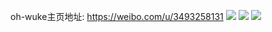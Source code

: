 oh-wuke主页地址: https://weibo.com/u/3493258131 
![](https://wx4.sinaimg.cn/mw2000/d036e393ly1h9275zupifj20u0140agy.jpg) 
![](https://wx4.sinaimg.cn/mw2000/d036e393ly1h92761hag0j20u0140dm8.jpg) 
![](https://wx4.sinaimg.cn/mw2000/d036e393ly1h92760b8oej20u0140gtp.jpg) 
